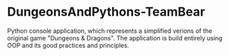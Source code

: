 # DungeonsAndPythons-TeamBear

Python console application, which represents a simplified verions of the original game "Dungeons  & Dragons". The application is build entirely using OOP and its good practices and principles.
